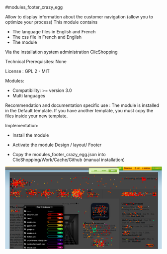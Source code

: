 #modules_footer_crazy_egg

Allow to display information about the customer navigation (allow you to optimize your process)
This module contains

- The language files in English and French
- The css file in French and English
- The module
  
Via the installation system administration ClicShopping

Technical Prerequisites: None

License : GPL 2 - MIT

Modules:

- Compatibility: >= version 3.0
- Multi languages

Recommendation and documentation specific use :
The module is installed in the Default template.
If you have another template, you must copy the files inside your new template.


Implementation:

- Install the module 
- Activate the module Design / layout/ Footer

- Copy the modules_footer_crazy_egg.json into ClicShopping/Work/Cache/Github (manual installation)


![image](https://github.com/ClicShoppingOfficialModulesV3/modules_footer_crazy_egg/blob/master/ModuleInfosJson/image.png)
